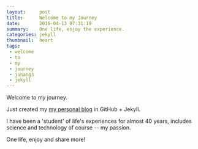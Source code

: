 ```yaml
---
layout:     post
title:      Welcome to my Journey
date:       2016-04-13 07:31:19
summary:    One life, enjoy the experience.
categories: jekyll
thumbnail:  heart
tags:
 - welcome
 - to
 - my
 - journey
 - junang3
 - jekyll
---
```


Welcome to my journey.

Just created my [my personal blog][1] in GitHub + Jekyll.

I have been a 'student' of life's experiences for almost 40 years, includes science and technology of course -- my passion.

One life, enjoy and share more!

[1]: http://junang3.github.io/
